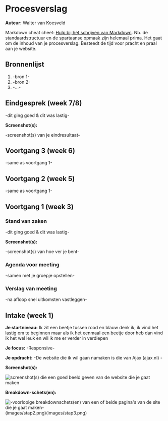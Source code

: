 # Procesverslag
**Auteur:** Walter van Koesveld

Markdown cheat cheet: [Hulp bij het schrijven van Markdown](https://github.com/adam-p/markdown-here/wiki/Markdown-Cheatsheet). Nb. de standaardstructuur en de spartaanse opmaak zijn helemaal prima. Het gaat om de inhoud van je procesverslag. Besteedt de tijd voor pracht en praal aan je website.



## Bronnenlijst
1. -bron 1-
2. -bron 2-
3. -...-



## Eindgesprek (week 7/8)

-dit ging goed & dit was lastig-

**Screenshot(s):**

-screenshot(s) van je eindresultaat-



## Voortgang 3 (week 6)

-same as voortgang 1-



## Voortgang 2 (week 5)

-same as voortgang 1-



## Voortgang 1 (week 3)

### Stand van zaken

-dit ging goed & dit was lastig-

**Screenshot(s):**

-screenshot(s) van hoe ver je bent-

### Agenda voor meeting

-samen met je groepje opstellen-

### Verslag van meeting

-na afloop snel uitkomsten vastleggen-



## Intake (week 1)

**Je startniveau:** Ik zit een beetje tussen rood en blauw denk ik, ik vind het lastig om te beginnen maar als ik het eenmaal een beetje door heb dan vind ik het wel leuk en wil ik me er verder in verdiepen

**Je focus:** -Responsive-

**Je opdracht:** -De website die ik wil gaan namaken is die van Ajax (ajax.nl) -

**Screenshot(s):**

![screenshot(s) die een goed beeld geven van de website die je gaat maken](images/screencaptureajax.png)

**Breakdown-schets(en):**

![-voorlopige breakdownschets(en) van een of beide pagina's van de site die je gaat maken-](images/stap1.png)
(images/stap2.png)(images/stap3.png)
